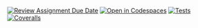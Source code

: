 [![Review Assignment Due Date](https://classroom.github.com/assets/deadline-readme-button-22041afd0340ce965d47ae6ef1cefeee28c7c493a6346c4f15d667ab976d596c.svg)](https://classroom.github.com/a/hGiCucuU)
[![Open in Codespaces](https://classroom.github.com/assets/launch-codespace-2972f46106e565e64193e422d61a12cf1da4916b45550586e14ef0a7c637dd04.svg)](https://classroom.github.com/open-in-codespaces?assignment_repo_id=18515964)
[![Tests](https://github.com/ULL-ESIT-INF-DSI-2425/prct06-generics-solid-alu0101580302/actions/workflows/ci.yml/badge.svg)](https://github.com/ULL-ESIT-INF-DSI-2425/prct06-generics-solid-alu0101580302/actions/workflows/ci.yml)
[![Coveralls](https://github.com/ULL-ESIT-INF-DSI-2425/prct06-generics-solid-alu0101580302/actions/workflows/coveralls.yml/badge.svg)](https://github.com/ULL-ESIT-INF-DSI-2425/prct06-generics-solid-alu0101580302/actions/workflows/coveralls.yml)